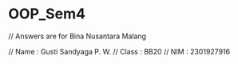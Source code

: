 # OOP_Sem4

// Answers are for Bina Nusantara Malang

// Name   : Gusti Sandyaga P. W.
// Class  : BB20
// NIM    : 2301927916
